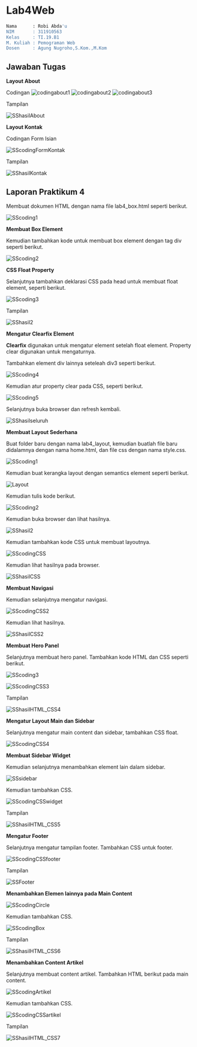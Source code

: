 # Lab4Web
```bash
Nama      : Robi Abda'u
NIM       : 311910563
Kelas     : TI.19.B1
M. Kuliah : Pemograman Web
Dosen     : Agung Nugroho,S.Kom.,M.Kom
```
## Jawaban Tugas
**Layout About**

Codingan
![codingabout1](https://user-images.githubusercontent.com/81896427/115162897-5420a780-a0d0-11eb-91b7-41e505745e77.png)
![codingabout2](https://user-images.githubusercontent.com/81896427/115162935-87fbcd00-a0d0-11eb-9cca-0252608d16e0.png)
![codingabout3](https://user-images.githubusercontent.com/81896427/115162942-95b15280-a0d0-11eb-94d4-7012fbb039fd.png)

Tampilan

![SShasilAbout](https://user-images.githubusercontent.com/81896427/115162966-af529a00-a0d0-11eb-87b3-1c7d819de1b3.png)


**Layout Kontak**

Codingan Form Isian


![SScodingFormKontak](https://user-images.githubusercontent.com/81896427/115163011-f5a7f900-a0d0-11eb-8821-79827f02d067.PNG)

Tampilan

![SShasilKontak](https://user-images.githubusercontent.com/81896427/115163099-68b16f80-a0d1-11eb-90f0-64470fe67baf.png)


## Laporan Praktikum 4

Membuat dokumen HTML dengan nama file lab4_box.html seperti berikut.

![SScoding1](https://user-images.githubusercontent.com/81896427/115163476-897ac480-a0d3-11eb-95de-dd33ae781d48.PNG)


**Membuat Box Element**

Kemudian tambahkan kode untuk membuat box element dengan tag div seperti berikut.

![SScoding2](https://user-images.githubusercontent.com/81896427/115163497-a0b9b200-a0d3-11eb-9a00-4f4ae21b3646.PNG)


**CSS Float Property**

Selanjutnya tambahkan deklarasi CSS pada head untuk membuat float element, seperti berikut.

![SScoding3](https://user-images.githubusercontent.com/81896427/115163418-30ab2c00-a0d3-11eb-9069-ab028d29113a.PNG)

Tampilan

![SShasil2](https://user-images.githubusercontent.com/81896427/115163438-4ddffa80-a0d3-11eb-878e-2dfd2098272f.PNG)

**Mengatur Clearfix Element**

**Clearfix** digunakan untuk mengatur element setelah float element. Property clear digunakan untuk
mengaturnya.

Tambahkan element div lainnya seteleah div3 seperti berikut.

![SScoding4](https://user-images.githubusercontent.com/81896427/115163569-027a1c00-a0d4-11eb-829d-e185b3b191e2.PNG)

Kemudian atur property clear pada CSS, seperti berikut.

![SScoding5](https://user-images.githubusercontent.com/81896427/115163634-63a1ef80-a0d4-11eb-9597-ef109a77e9c5.PNG)

Selanjutnya buka browser dan refresh kembali.

![SShasilseluruh](https://user-images.githubusercontent.com/81896427/115163666-95b35180-a0d4-11eb-999b-6b570515d069.PNG)

**Membuat Layout Sederhana**

Buat folder baru dengan nama lab4_layout, kemudian buatlah file baru didalamnya dengan nama
home.html, dan file css dengan nama style.css.

![SScoding1](https://user-images.githubusercontent.com/81896427/115163770-20944c00-a0d5-11eb-80fe-37891c67b909.PNG)

Kemudian buat kerangka layout dengan semantics element seperti berikut.

![Layout](https://user-images.githubusercontent.com/81896427/115163862-b203be00-a0d5-11eb-95ee-e10951df2fd8.png)

Kemudian tulis kode berikut.

![SScoding2](https://user-images.githubusercontent.com/81896427/115163907-06a73900-a0d6-11eb-9eef-840ff01cc994.PNG)

Kemudian buka browser dan lihat hasilnya.

![SShasil2](https://user-images.githubusercontent.com/81896427/115163923-20488080-a0d6-11eb-822c-8f9c7254d3b0.PNG)

Kemudian tambahkan kode CSS untuk membuat layoutnya.

![SScodingCSS](https://user-images.githubusercontent.com/81896427/115163940-3d7d4f00-a0d6-11eb-8533-b6d6cb31dda5.PNG)

Kemudian lihat hasilnya pada browser.

![SShasilCSS](https://user-images.githubusercontent.com/81896427/115165031-b67ca680-a0d6-11eb-84ea-74128771937d.PNG)


**Membuat Navigasi**

Kemudian selanjutnya mengatur navigasi.

![SScodingCSS2](https://user-images.githubusercontent.com/81896427/115163990-75849200-a0d6-11eb-83fd-9bac3930ce3d.PNG)

Kemudian lihat hasilnya.

![SShasilCSS2](https://user-images.githubusercontent.com/81896427/115164613-9c42c880-a0d6-11eb-9995-92d194f75b3c.PNG)

**Membuat Hero Panel**

Selanjutnya membuat hero panel. Tambahkan kode HTML dan CSS seperti berikut.

![SScoding3](https://user-images.githubusercontent.com/81896427/115165289-5fc39c80-a0d7-11eb-9300-0184c0ae92d1.PNG)


![SScodingCSS3](https://user-images.githubusercontent.com/81896427/115165258-3efb4700-a0d7-11eb-9695-33c055764e2f.PNG)

Tampilan

![SShasilHTML_CSS4](https://user-images.githubusercontent.com/81896427/115165316-79fd7a80-a0d7-11eb-9117-e2b4c0720eaa.png)

**Mengatur Layout Main dan Sidebar**

Selanjutnya mengatur main content dan sidebar, tambahkan CSS float.

![SScodingCSS4](https://user-images.githubusercontent.com/81896427/115165407-fbeda380-a0d7-11eb-86a5-0af44b9adc92.PNG)

**Membuat Sidebar Widget**

Kemudian selanjutnya menambahkan element lain dalam sidebar.

![SSsidebar](https://user-images.githubusercontent.com/81896427/115165499-54bd3c00-a0d8-11eb-8e66-5e659cc3ce34.PNG)

Kemudian tambahkan CSS.

![SScodingCSSwidget](https://user-images.githubusercontent.com/81896427/115165558-964de700-a0d8-11eb-94a7-6226f05bf70c.PNG)

Tampilan

![SShasilHTML_CSS5](https://user-images.githubusercontent.com/81896427/115165588-afef2e80-a0d8-11eb-86dc-509a41efa0b1.png)

**Mengatur Footer**

Selanjutnya mengatur tampilan footer. Tambahkan CSS untuk footer.

![SScodingCSSfooter](https://user-images.githubusercontent.com/81896427/115165659-2724c280-a0d9-11eb-8b5e-880e61501e03.PNG)

Tampilan

![SSFooter](https://user-images.githubusercontent.com/81896427/115165682-428fcd80-a0d9-11eb-97ae-571c8302148c.PNG)

**Menambahkan Elemen lainnya pada Main Content**

![SScodingCircle](https://user-images.githubusercontent.com/81896427/115165837-090b9200-a0da-11eb-9887-b183f757ef76.PNG)

Kemudian tambahkan CSS.

![SScodingBox](https://user-images.githubusercontent.com/81896427/115165889-5daf0d00-a0da-11eb-8c65-fd9996b0a315.PNG)

Tampilan

![SShasilHTML_CSS6](https://user-images.githubusercontent.com/81896427/115165905-77505480-a0da-11eb-9ab5-43c911e962cf.png)

**Menambahkan Content Artikel**

Selanjutnya membuat content artikel. Tambahkan HTML berikut pada main content.

![SScodingArtikel](https://user-images.githubusercontent.com/81896427/115165958-dc0baf00-a0da-11eb-8a97-b4264a0ae80a.PNG)

Kemudian tambahkan CSS.

![SScodingCSSartikel](https://user-images.githubusercontent.com/81896427/115166007-28ef8580-a0db-11eb-830c-877a4cf67ad5.PNG)

Tampilan

![SShasilHTML_CSS7](https://user-images.githubusercontent.com/81896427/115166023-3d338280-a0db-11eb-8ded-5da45da56843.png)
